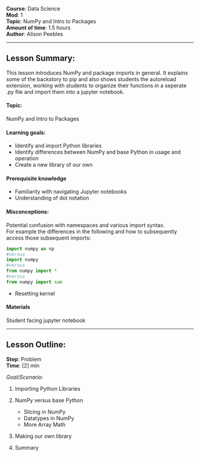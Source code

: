 **Course**: Data Science   <br/>
**Mod**: 1 <br/>
**Topic**: NumPy and Intro to Packages               <br/>
**Amount of time**: 1.5 hours <br/>
**Author**: Alison Peebles  



***

## Lesson Summary:

This lesson introduces NumPy and package imports in general. It explains some of the backstory to pip and also shows students the autoreload extension, working with students to organize their functions in a seperate .py file and import them into a jupyter notebook.

#### Topic:
NumPy and Intro to Packages


#### Learning goals:
- Identify and import Python libraries
- Identify differences between NumPy and base Python in usage and operation
- Create a new library of our own


#### Prerequisite knowledge

* Familiarity with navigating Jupyter notebooks
* Understanding of dot notation

#### Misconceptions:
Potential confusion with namespaces and various import syntax.  
For example the differences in the following and how to subsequently access those subsequent imports:  
```python
import numpy as np
#versus
import numpy
#versus
from numpy import *
#versus
from numpy import sum
```

* Resetting kernel

#### Materials

Student facing jupyter notebook

***


## Lesson Outline:

**Step**: Problem <br/>
**Time**: [2] min

_Goal/Scenario:_<br/>

1. Importing Python Libraries

2. NumPy versus base Python
	* Slicing in NumPy
	* Datatypes in NumPy
	* More Array Math
3. Making our own library

4. Summary
